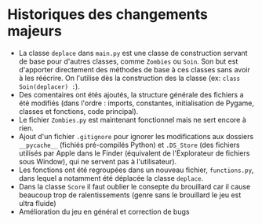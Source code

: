 # Historiques des changements majeurs

  - La classe ```deplace``` dans ```main.py``` est une classe de construction servant de base pour d'autres classes, comme ```Zombies``` ou ```Soin```. Son but est d'apporter directement des méthodes de base à ces classes sans avoir à les réécrire. On l'utilise dès la construction des la classe (ex: ```class Soin(deplacer) :```).
  - Des comentaires ont étés ajoutés, la structure générale des fichiers a été modifiés (dans l'ordre : imports, constantes, initialisation de Pygame, classes et fonctions, code principal).
  - Le fichier ```Zombies.py``` est maintenant fonctionnel mais ne sert encore à rien.
  - Ajout d'un fichier ```.gitignore``` pour ignorer les modifications aux dossiers ```__pycache__``` (fichiés pré-compilés Python) et ```.DS_Store``` (des fichiers utilisés par Apple dans le Finder (équivalent de l'Explorateur de fichiers sous Window), qui ne servent pas à l'utilisateur).
  - Les fonctions ont été regroupées dans un nouveau fichier, ```functions.py```, dans lequel a notamment été déplacée la classe ```deplace```.
  - Dans la classe ```Score``` il faut oublier le consepte du brouillard car il cause beaucoup trop de ralentissements (genre sans le brouillard le jeu est ultra fluide)
  - Amélioration du jeu en général et correction de bugs
